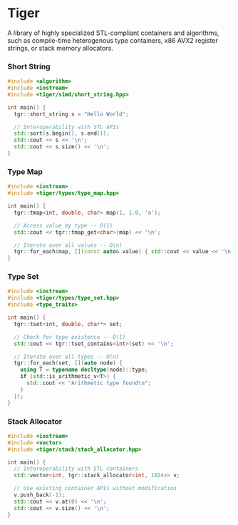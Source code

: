 # Tiger

 A library of highly specialized STL-compliant containers and algorithms, such as compile-time heterogenous type containers, x86 AVX2 register strings, or stack memory allocators. 

### Short String

```cpp
#include <algorithm>
#include <iostream>
#include <tiger/simd/short_string.hpp>

int main() {
  tgr::short_string s = "Hello World";

  // Interoperability with STL APIs
  std::sort(s.begin(), s.end());
  std::cout << s << '\n';
  std::cout << s.size() << '\n';
}
```

### Type Map

```cpp
#include <iostream>
#include <tiger/types/type_map.hpp>

int main() {
  tgr::tmap<int, double, char> map(1, 1.0, 'a');

  // Access value by type -- O(1)
  std::cout << tgr::tmap_get<char>(map) << '\n';

  // Iterate over all values -- O(n)
  tgr::for_each(map, [](const auto& value) { std::cout << value << '\n'; });
}
```

### Type Set

```cpp
#include <iostream>
#include <tiger/types/type_set.hpp>
#include <type_traits>

int main() {
  tgr::tset<int, double, char*> set;

  // Check for type existence -- O(1)
  std::cout << tgr::tset_contains<int>(set) << '\n';

  // Iterate over all types -- O(n)
  tgr::for_each(set, [](auto node) {
    using T = typename decltype(node)::type;
    if (std::is_arithmetic_v<T>) {
      std::cout << "Arithmetic type found\n";
    }
  });
}
```

### Stack Allocator

```cpp
#include <iostream>
#include <vector>
#include <tiger/stack/stack_allocator.hpp>

int main() {
  // Interoperability with STL containers
  std::vector<int, tgr::stack_allocator<int, 1024>> v;

  // Use existing container APIs without modification
  v.push_back(-1);
  std::cout << v.at(0) << '\n';
  std::cout << v.size() << '\n';
}
```
